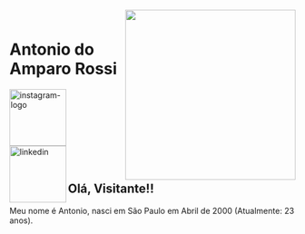 <img align="right" width="300px" style="margin-top:20px" src="https://i.ibb.co/g6xwd3s/oi-bit-removebg-preview.png">

<br>
<br>

<div display="inline-block">
    <h1 align="left">Antonio do Amparo Rossi</h1>
    <a href="https://www.instagram.com/a_r0ss1/">
        <img width="100" height="100" src="https://img.icons8.com/carbon-copy/100/instagram-new--v1.png" alt="instagram-logo">
    </a>
    <a href="https://www.linkedin.com/in/antonioamparorossi/">
        <img align="left" width="100" height="100" src="https://img.icons8.com/carbon-copy/100/linkedin.png" alt="linkedin"/>
    </a>
</div>

<br>
<br>

## Olá, Visitante!!

Meu nome é Antonio, nasci em São Paulo em Abril de 2000 (Atualmente: 23 anos).
<!--
**amprossi/amprossi** is a ✨ _special_ ✨ repository because its `README.md` (this file) appears on your GitHub profile.

Here are some ideas to get you started:

- 🔭 I’m currently working on ...
- 🌱 I’m currently learning ...
- 👯 I’m looking to collaborate on ...
- 🤔 I’m looking for help with ...
- 💬 Ask me about ...
- 📫 How to reach me: ...
- 😄 Pronouns: ...
- ⚡ Fun fact: ...
-->

